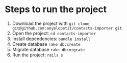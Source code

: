 # Steps to run the project

1. Download the project with `git clone git@github.com:anyelopetit/contacts-importer.git`
2. Open the project: `cd contacts-importer`
3. Install dependencies: `bundle install`
4. Create database `rake db:create`
5. Migrate database `rake db:migrate`
6. Run the project: `rails s`